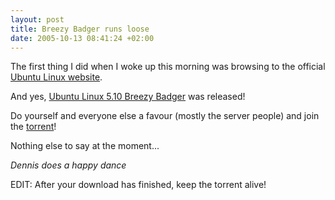```yaml
--- 
layout: post
title: Breezy Badger runs loose
date: 2005-10-13 08:41:24 +02:00
---
```

The first thing I did when I woke up this morning was browsing to the official [Ubuntu Linux website](http://www.ubuntulinux.org).

And yes, [Ubuntu Linux 5.10 Breezy Badger](http://www.ubuntu.com/download/) was released!

Do yourself and everyone else a favour (mostly the server people) and join the [torrent](http://en.wikipedia.org/wiki/Bittorrent)!

Nothing else to say at the moment...

*Dennis does a happy dance*

EDIT: After your download has finished, keep the torrent alive!
